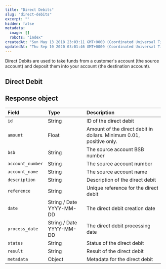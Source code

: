 ```yaml
---
title: "Direct Debits"
slug: "direct-debits"
excerpt: ""
hidden: false
metadata: 
  image: []
  robots: "index"
createdAt: "Sun May 13 2018 23:03:11 GMT+0000 (Coordinated Universal Time)"
updatedAt: "Thu Sep 10 2020 03:01:46 GMT+0000 (Coordinated Universal Time)"
---
```

Direct Debits are used to take funds from a customer's account (the source account) and deposit them into your account (the destination account).

## Direct Debit

## Response object

| Field            | Type                     | Description                                                         |
| :--------------- | :----------------------- | :------------------------------------------------------------------ |
| `id`             | String                   | ID of the direct debit                                              |
| `amount`         | Float                    | Amount of the direct debit in dollars. Minimum 0.01, positive only. |
| `bsb`            | String                   | The source account BSB number                                       |
| `account_number` | String                   | The source account number                                           |
| `account_name`   | String                   | The source account name                                             |
| `description`    | String                   | Description of the direct debit                                     |
| `reference`      | String                   | Unique reference for the direct debit                               |
| `date`           | String / Date YYYY-MM-DD | The direct debit creation date                                      |
| `process_date`   | String / Date YYYY-MM-DD | The direct debit processing date                                    |
| `status`         | String                   | Status of the direct debit                                          |
| `result`         | String                   | Result of the direct debit                                          |
| `metadata`       | Object                   | Metadata for the direct debit                                       |

